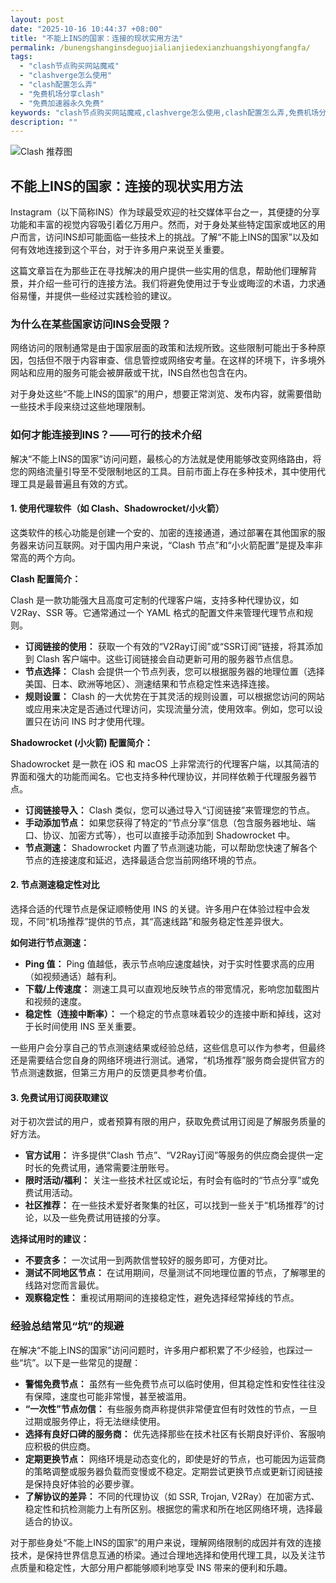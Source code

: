 ```yaml
---
layout: post
date: "2025-10-16 10:44:37 +08:00"
title: "不能上INS的国家：连接的现状实用方法"
permalink: /bunengshanginsdeguojialianjiedexianzhuangshiyongfangfa/
tags:
  - "clash节点购买网站魔戒"
  - "clashverge怎么使用"
  - "clash配置怎么弄"
  - "免费机场分享clash"
  - "免费加速器永久免费"
keywords: "clash节点购买网站魔戒,clashverge怎么使用,clash配置怎么弄,免费机场分享clash,免费加速器永久免费"
description: ""
---
```


![Clash 推荐图](https://clashjd.github.io/assets/img/节点订阅地址.png)

## 不能上INS的国家：连接的现状实用方法


<p>Instagram（以下简称INS）作为球最受欢迎的社交媒体平台之一，其便捷的分享功能和丰富的视觉内容吸引着亿万用户。然而，对于身处某些特定国家或地区的用户而言，访问INS却可能面临一些技术上的挑战。了解“不能上INS的国家”以及如何有效地连接到这个平台，对于许多用户来说至关重要。</p>

<p>这篇文章旨在为那些正在寻找解决的用户提供一些实用的信息，帮助他们理解背景，并介绍一些可行的连接方法。我们将避免使用过于专业或晦涩的术语，力求通俗易懂，并提供一些经过实践检验的建议。</p>

<h3>为什么在某些国家访问INS会受限？</h3>

<p>网络访问的限制通常是由于国家层面的政策和法规所致。这些限制可能出于多种原因，包括但不限于内容审查、信息管控或网络安考量。在这样的环境下，许多境外网站和应用的服务可能会被屏蔽或干扰，INS自然也包含在内。</p>

<p>对于身处这些“不能上INS的国家”的用户，想要正常浏览、发布内容，就需要借助一些技术手段来绕过这些地理限制。</p>

<h3>如何才能连接到INS？——可行的技术介绍</h3>

<p>解决“不能上INS的国家”访问问题，最核心的方法就是使用能够改变网络路由，将您的网络流量引导至不受限制地区的工具。目前市面上存在多种技术，其中使用代理工具是最普遍且有效的方式。</p>

<h4>1. 使用代理软件（如 Clash、Shadowrocket/小火箭）</h4>

<p>这类软件的核心功能是创建一个安的、加密的连接通道，通过部署在其他国家的服务器来访问互联网。对于国内用户来说，“Clash 节点”和“小火箭配置”是提及率非常高的两个方向。</p>

<p><strong>Clash 配置简介：</strong></p>
<p>Clash 是一款功能强大且高度可定制的代理客户端，支持多种代理协议，如 V2Ray、SSR 等。它通常通过一个 YAML 格式的配置文件来管理代理节点和规则。</p>
<ul>
  <li><strong>订阅链接的使用：</strong> 获取一个有效的“V2Ray订阅”或“SSR订阅”链接，将其添加到 Clash 客户端中。这些订阅链接会自动更新可用的服务器节点信息。</li>
  <li><strong>节点选择：</strong> Clash 会提供一个节点列表，您可以根据服务器的地理位置（选择美国、日本、欧洲等地区）、测速结果和节点稳定性来选择连接。</li>
  <li><strong>规则设置：</strong> Clash 的一大优势在于其灵活的规则设置，可以根据您访问的网站或应用来决定是否通过代理访问，实现流量分流，使用效率。例如，您可以设置只在访问 INS 时才使用代理。</li>
</ul>

<p><strong>Shadowrocket (小火箭) 配置简介：</strong></p>
<p>Shadowrocket 是一款在 iOS 和 macOS 上非常流行的代理客户端，以其简洁的界面和强大的功能而闻名。它也支持多种代理协议，并同样依赖于代理服务器节点。</p>
<ul>
  <li><strong>订阅链接导入：</strong>  Clash 类似，您可以通过导入“订阅链接”来管理您的节点。</li>
  <li><strong>手动添加节点：</strong> 如果您获得了特定的“节点分享”信息（包含服务器地址、端口、协议、加密方式等），也可以直接手动添加到 Shadowrocket 中。</li>
  <li><strong>节点测速：</strong> Shadowrocket 内置了节点测速功能，可以帮助您快速了解各个节点的连接速度和延迟，选择最适合您当前网络环境的节点。</li>
</ul>

<h4>2. 节点测速稳定性对比</h4>

<p>选择合适的代理节点是保证顺畅使用 INS 的关键。许多用户在体验过程中会发现，不同“机场推荐”提供的节点，其“高速线路”和服务稳定性差异很大。</p>

<p><strong>如何进行节点测速：</strong></p>
<ul>
  <li><strong>Ping 值：</strong> Ping 值越低，表示节点响应速度越快，对于实时性要求高的应用（如视频通话）越有利。</li>
  <li><strong>下载/上传速度：</strong> 测速工具可以直观地反映节点的带宽情况，影响您加载图片和视频的速度。</li>
  <li><strong>稳定性（连接中断率）：</strong> 一个稳定的节点意味着较少的连接中断和掉线，这对于长时间使用 INS 至关重要。</li>
</ul>

<p>一些用户会分享自己的节点测速结果或经验总结，这些信息可以作为参考，但最终还是需要结合您自身的网络环境进行测试。通常，“机场推荐”服务商会提供官方的节点测速数据，但第三方用户的反馈更具参考价值。</p>

<h4>3. 免费试用订阅获取建议</h4>

<p>对于初次尝试的用户，或者预算有限的用户，获取免费试用订阅是了解服务质量的好方法。</p>
<ul>
  <li><strong>官方试用：</strong> 许多提供“Clash 节点”、“V2Ray订阅”等服务的供应商会提供一定时长的免费试用，通常需要注册账号。</li>
  <li><strong>限时活动/福利：</strong> 关注一些技术社区或论坛，有时会有临时的“节点分享”或免费试用活动。</li>
  <li><strong>社区推荐：</strong> 在一些技术爱好者聚集的社区，可以找到一些关于“机场推荐”的讨论，以及一些免费试用链接的分享。</li>
</ul>

<p><strong>选择试用时的建议：</strong></p>
<ul>
  <li><strong>不要贪多：</strong> 一次试用一到两款信誉较好的服务即可，方便对比。</li>
  <li><strong>测试不同地区节点：</strong> 在试用期间，尽量测试不同地理位置的节点，了解哪里的线路对您而言最优。</li>
  <li><strong>观察稳定性：</strong> 重视试用期间的连接稳定性，避免选择经常掉线的节点。</li>
</ul>

<h3>经验总结常见“坑”的规避</h3>

<p>在解决“不能上INS的国家”访问问题时，许多用户都积累了不少经验，也踩过一些“坑”。以下是一些常见的提醒：</p>

<ul>
  <li><strong>警惕免费节点：</strong> 虽然有一些免费节点可以临时使用，但其稳定性和安性往往没有保障，速度也可能非常慢，甚至被滥用。</li>
  <li><strong>“一次性”节点勿信：</strong> 有些服务商声称提供非常便宜但有时效性的节点，一旦过期或服务停止，将无法继续使用。</li>
  <li><strong>选择有良好口碑的服务商：</strong> 优先选择那些在技术社区有长期良好评价、客服响应积极的供应商。</li>
  <li><strong>定期更换节点：</strong> 网络环境是动态变化的，即使是好的节点，也可能因为运营商的策略调整或服务器负载而变慢或不稳定。定期尝试更换节点或更新订阅链接是保持良好体验的必要步骤。</li>
  <li><strong>了解协议的差异：</strong> 不同的代理协议（如 SSR, Trojan, V2Ray）在加密方式、稳定性和抗检测能力上有所区别。根据您的需求和所在地区网络环境，选择最适合的协议。</li>
</ul>

<p>对于那些身处“不能上INS的国家”的用户来说，理解网络限制的成因并有效的连接技术，是保持世界信息互通的桥梁。通过合理地选择和使用代理工具，以及关注节点质量和稳定性，大部分用户都能够顺利地享受 INS 带来的便利和乐趣。</p>